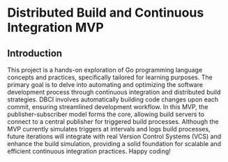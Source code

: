 # Distributed Build and Continuous Integration MVP

## Introduction

This project is a hands-on exploration of Go programming language concepts and practices, specifically tailored for learning purposes. The primary goal is to delve into automating and optimizing the software development process through continuous integration and distributed build strategies. DBCI involves automatically building code changes upon each commit, ensuring streamlined development workflow. In this MVP, the publisher-subscriber model forms the core, allowing build servers to connect to a central publisher for triggered build processes. Although the MVP currently simulates triggers at intervals and logs build processes, future iterations will integrate with real Version Control Systems (VCS) and enhance the build simulation, providing a solid foundation for scalable and efficient continuous integration practices. Happy coding!

